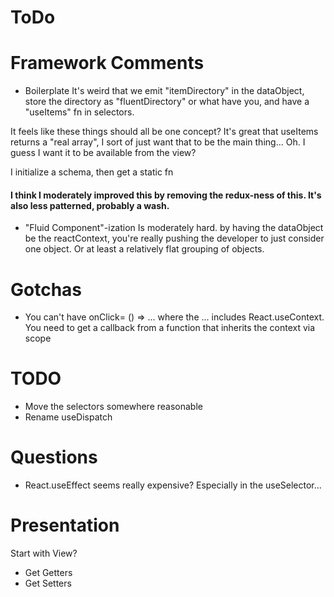 # ToDo


# Framework Comments
* Boilerplate
It's weird that we emit "itemDirectory" in the dataObject, store the directory as "fluentDirectory" or what have you, and have a "useItems" fn in selectors.

It feels like these things should all be one concept? It's great that useItems returns a "real array", I sort of just want that to be the main thing... Oh. I guess I want it to be available from the view?

I initialize a schema, then get a static fn 
#### I think I moderately improved this by removing the redux-ness of this. It's also less patterned, probably a wash.

* "Fluid Component"-ization
Is moderately hard. by having the dataObject be the reactContext, you're really pushing the developer to just consider one object. Or at least a relatively flat grouping of objects.



# Gotchas
* You can't have onClick= () => ... where the ... includes React.useContext. You need to get a callback from a function that inherits the context via scope

# TODO
* Move the selectors somewhere reasonable
* Rename useDispatch

# Questions
* React.useEffect seems really expensive? Especially in the useSelector...

# Presentation
Start with View?
* Get Getters
* Get Setters